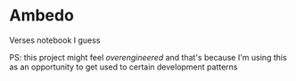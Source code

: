 # Ambedo

Verses notebook I guess

PS: this project might feel *overengineered* and that's because I'm using this as an opportunity to get used to certain development patterns